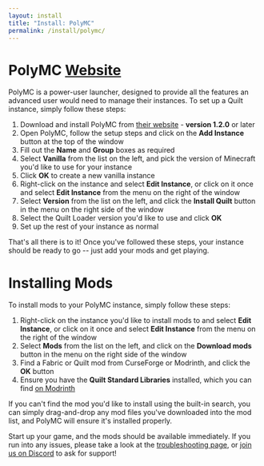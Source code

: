 ```yaml
---
layout: install
title: "Install: PolyMC"
permalink: /install/polymc/
---
```


# PolyMC <a href="https://polymc.org" class="button is-link is-pulled-right"><span class="icon"><i class="fas fa-globe"></i></span><span>Website</span></a>

PolyMC is a power-user launcher, designed to provide all the features an advanced user would need to manage their
instances. To set up a Quilt instance, simply follow these steps:

1. Download and install PolyMC from [their website](https://polymc.org) - **version 1.2.0** or later
2. Open PolyMC, follow the setup steps and click on the **Add Instance** button at the top of the window
3. Fill out the **Name** and **Group** boxes as required
4. Select **Vanilla** from the list on the left, and pick the version of Minecraft you'd like to use for your instance
5. Click **OK** to create a new vanilla instance
6. Right-click on the instance and select **Edit Instance**, or click on it once and select **Edit Instance** from the 
   menu on the right of the window
7. Select **Version** from the list on the left, and click the **Install Quilt** button in the menu on the right side 
   of the window
8. Select the Quilt Loader version you'd like to use and click **OK**
9. Set up the rest of your instance as normal

That's all there is to it! Once you've followed these steps, your instance should be ready to go -- just add your 
mods and get playing.

# Installing Mods

To install mods to your PolyMC instance, simply follow these steps:

1. Right-click on the instance you'd like to install mods to and select **Edit Instance**, or click on it once and 
   select **Edit Instance** from the menu on the right of the window
2. Select **Mods** from the list on the left, and click on the **Download mods** button in the menu on the right side
   of the window
3. Find a Fabric or Quilt mod from CurseForge or Modrinth, and click the **OK** button
4. Ensure you have the **Quilt Standard Libraries** installed, which you can find
   [on Modrinth](https://modrinth.com/mod/qsl)

If you can't find the mod you'd like to install using the built-in search, you can simply drag-and-drop any mod files 
you've downloaded into the mod list, and PolyMC will ensure it's installed properly.

Start up your game, and the mods should be available immediately. If you run into any issues, please take a look at the
[troubleshooting page](/usage/troubleshooting), or [join us on Discord](https://discord.quiltmc.org) to ask for support!
